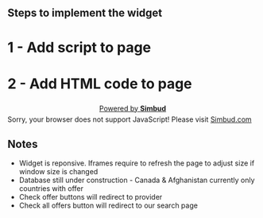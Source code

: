 ## Steps to implement the widget

# 1 - Add script to page
<script src="esim-plans-en.js"></script>


# 2 - Add HTML code to page
<div class="simbud-esim-plans-widget" data-widget="TDB">
    <a href="https://www.simbud.com/" title="Simbudz" style="display: block; text-align: center; padding: 5px 15px">Powered by <strong>Simbud</strong></a>
    <noscript>Sorry, your browser does not support JavaScript! Please visit <a href="https://www.simbud.ca" title="Simbud">Simbud.com</a></noscript>
</div>


## Notes
- Widget is reponsive. Iframes require to refresh the page to adjust size if window size is changed
- Database still under construction - Canada & Afghanistan currently only countries with offer
- Check offer buttons will redirect to provider
- Check all offers button will redirect to our search page 
